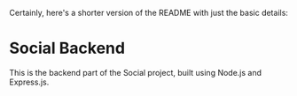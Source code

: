 Certainly, here's a shorter version of the README with just the basic details:

# Social Backend

This is the backend part of the Social project, built using Node.js and Express.js.
